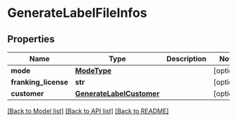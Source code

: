 # GenerateLabelFileInfos

## Properties
Name | Type | Description | Notes
------------ | ------------- | ------------- | -------------
**mode** | [**ModeType**](ModeType.md) |  | [optional] 
**franking_license** | **str** |  | [optional] 
**customer** | [**GenerateLabelCustomer**](GenerateLabelCustomer.md) |  | [optional] 

[[Back to Model list]](../README.md#documentation-for-models) [[Back to API list]](../README.md#documentation-for-api-endpoints) [[Back to README]](../README.md)

